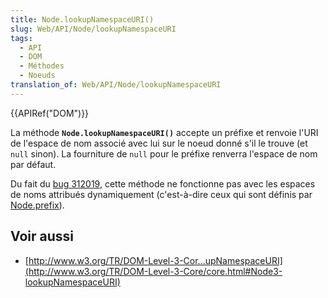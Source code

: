 ```yaml
---
title: Node.lookupNamespaceURI()
slug: Web/API/Node/lookupNamespaceURI
tags:
  - API
  - DOM
  - Méthodes
  - Noeuds
translation_of: Web/API/Node/lookupNamespaceURI
---
```


{{APIRef("DOM")}}

La méthode **`Node.lookupNamespaceURI()`** accepte un préfixe et renvoie l'URI de l'espace de nom associé avec lui sur le noeud donné s'il le trouve (et `null` sinon). La fourniture de `null` pour le préfixe renverra l'espace de nom par défaut.

Du fait du [bug 312019](https://bugzilla.mozilla.org/show_bug.cgi?id=312019), cette méthode ne fonctionne pas avec les espaces de noms attribués dynamiquement (c'est-à-dire ceux qui sont définis par [Node.prefix](/en/DOM/Node.prefix)).

## Voir aussi

- [http://www.w3.org/TR/DOM-Level-3-Cor...upNamespaceURI](http://www.w3.org/TR/DOM-Level-3-Core/core.html#Node3-lookupNamespaceURI)
